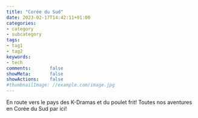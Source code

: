 ```yaml
---
title: "Corée du Sud"
date: 2023-02-17T14:42:11+01:00
categories:
- category
- subcategory
tags:
- tag1
- tag2
keywords:
- tech
comments:       false
showMeta:       false
showActions:    false
#thumbnailImage: //example.com/image.jpg
---
```


En route vers le pays des K-Dramas et du poulet frit! Toutes nos aventures en Corée du Sud par ici!